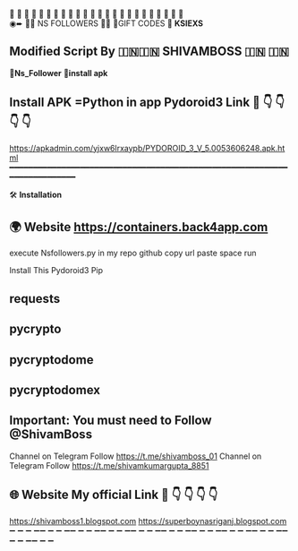 🙏 🙏 🙏 🙏 🙏 🙏 🙏 🙏 🙏 🙏 🙏 🙏 🙏 🙏 🙏 🙏 🙏 🙏 🙏 🙏 🙏 🙏 🙏 🙏  
◉➨ 🔰🔰 NS FOLLOWERS 🔰🔰 🎁GIFT CODES 🎁 **KSIEXS**
## Modified Script By 🇮🇳🇮🇳 SHIVAMBOSS 🇮🇳 🇮🇳 
🚀**Ns_Follower**  **📌install apk**

## Install APK =Python in app Pydoroid3 Link 🔗 👇 👇 👇 👇 

https://apkadmin.com/yjxw6lrxaypb/PYDOROID_3_V_5.0053606248.apk.html
━━━━━━━━━━━━━━━━━━━━━━━━━━━━━━━━━━━━━━━━━━━━━━━━━━━━━━━━━━━━━━━━━━━━━━━━━

 🛠 **Installation**

 ## 🌍 Website https://containers.back4app.com

 execute Nsfollowers.py in my repo github copy url paste space run
 
 Install This Pydoroid3 Pip
 ## requests
 ## pycrypto
 ## pycryptodome
 ## pycryptodomex

 ## Important: You must need to Follow @ShivamBoss
 Channel on Telegram Follow https://t.me/shivamboss_01
 Channel on Telegram Follow https://t.me/shivamkumargupta_8851

 ## 🌐 Website My official Link 🔗 👇 👇 👇 👇 
 https://shivamboss1.blogspot.com
 https://superboynasriganj.blogspot.com
➖ ➖ ➖ ➖➖ ➖ ➖ ➖➖ ➖ ➖ ➖➖ ➖ ➖ ➖➖ ➖ ➖ ➖➖ ➖ ➖ ➖➖ ➖ ➖ ➖➖ ➖ ➖ ➖➖ ➖ ➖ ➖➖ ➖ ➖ ➖➖ ➖ ➖ 
